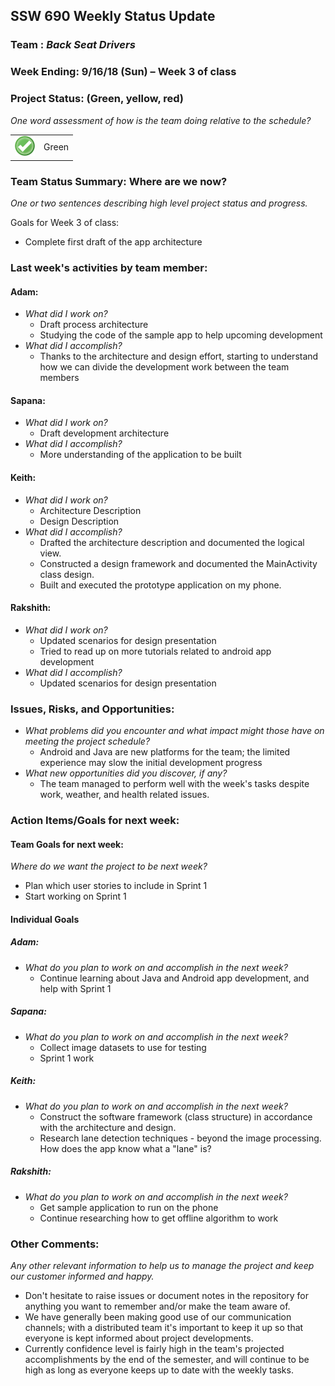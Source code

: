 ## SSW 690 Weekly Status Update 

### Team : _Back Seat Drivers_

### Week Ending: 9/16/18 (Sun) – Week 3 of class

### Project Status: (Green, yellow, red)

_One word assessment of how is the team doing relative to the schedule?_

<table border='0'><tr><td><img src=status_green.png></td><td>Green</td></tr></table>

### Team Status Summary: Where are we now?

_One or two sentences describing high level project status and progress._

Goals for Week 3 of class:
* Complete first draft of the app architecture

### Last week&#39;s activities by team member:

#### Adam:

* _What did I work on?_
  * Draft process architecture
  * Studying the code of the sample app to help upcoming development
* _What did I accomplish?_
  * Thanks to the architecture and design effort, starting to understand how we can divide the development work between the team members

#### Sapana:

* _What did I work on?_
  * Draft development architecture
 * _What did I accomplish?_
   * More understanding of the application to be built 

#### Keith:

* _What did I work on?_
  * Architecture Description
  * Design Description
* _What did I accomplish?_
  * Drafted the architecture description and documented the logical view.
  * Constructed a design framework and documented the MainActivity class design.
  * Built and executed the prototype application on my phone.

#### Rakshith:

* _What did I work on?_
  * Updated scenarios for design presentation
  * Tried to read up on more tutorials related to android app development
* _What did I accomplish?_
  * Updated scenarios for design presentation


### Issues, Risks, and Opportunities:

* _What problems did you encounter and what impact might those have on meeting the project schedule?_
  * Android and Java are new platforms for the team; the limited experience may slow the initial development progress
* _What new opportunities did you discover, if any?_
  * The team managed to perform well with the week's tasks despite work, weather, and health related issues.

### Action Items/Goals for next week:

#### Team Goals for next week:

_Where do we want the project to be next week?_
* Plan which user stories to include in Sprint 1
* Start working on Sprint 1

#### Individual Goals

##### Adam:

* _What do you plan to work on and accomplish in the next week?_
  * Continue learning about Java and Android app development, and help with Sprint 1

##### Sapana:

* _What do you plan to work on and accomplish in the next week?_
   * Collect image datasets to use for testing
   * Sprint 1 work

##### Keith:

* _What do you plan to work on and accomplish in the next week?_
  * Construct the software framework (class structure) in accordance with the architecture and design.
  * Research lane detection techniques - beyond the image processing. How does the app know what a "lane" is?

##### Rakshith:

* _What do you plan to work on and accomplish in the next week?_
  * Get sample application to run on the phone
  * Continue researching how to get offline algorithm to work

### Other Comments:

_Any other relevant information to help us to manage the project and keep our customer informed and happy._
* Don't hesitate to raise issues or document notes in the repository for anything you want to remember and/or make the team aware of.
* We have generally been making good use of our communication channels; with a distributed team it's important to keep it up so that everyone is kept informed about project developments.
* Currently confidence level is fairly high in the team's projected accomplishments by the end of the semester, and will continue to be high as long as everyone keeps up to date with the weekly tasks.
